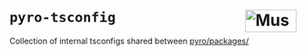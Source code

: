 # `pyro-tsconfig` [<img src="https://cdn.mussonindustrial.com/files/public/images/emblem.svg" alt="Musson Industrial Logo" width="90" height="40" align="right">][pyro]

Collection of internal tsconfigs shared between [pyro/packages/](https://github.com/mussonindustrial/ignition-tools/tree/main/packages)

[pyro]: https://github.com/mussonindustrial/pyro

